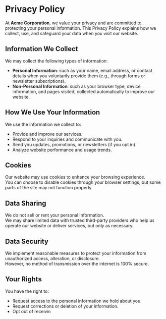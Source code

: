 # Privacy Policy

At **Acme Corporation**, we value your privacy and are committed to protecting your personal information. This Privacy Policy explains how we collect, use, and safeguard your data when you visit our website.

## Information We Collect

We may collect the following types of information:

- **Personal Information**: such as your name, email address, or contact details when you voluntarily provide them (e.g., through forms or newsletter subscriptions).
- **Non-Personal Information**: such as your browser type, device information, and pages visited, collected automatically to improve our website.

## How We Use Your Information

We use the information we collect to:

- Provide and improve our services.
- Respond to your inquiries and communicate with you.
- Send you updates, promotions, or newsletters (if you opt in).
- Analyze website performance and usage trends.

## Cookies

Our website may use cookies to enhance your browsing experience.  
You can choose to disable cookies through your browser settings, but some parts of the site may not function properly.

## Data Sharing

We do not sell or rent your personal information.  
We may share limited data with trusted third-party providers who help us operate our website or deliver services, but only as necessary.

## Data Security

We implement reasonable measures to protect your information from unauthorized access, alteration, or disclosure.  
However, no method of transmission over the internet is 100% secure.

## Your Rights

You have the right to:

- Request access to the personal information we hold about you.
- Request corrections or deletion of your information.
- Opt out of receivin
